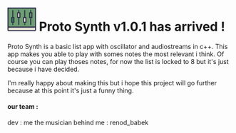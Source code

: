 # <img src="https://raw.githubusercontent.com/omarmelade/ProtoSynth/main/proto_synth.png" width="64">  Proto Synth v1.0.1 has arrived !

Proto Synth is a basic list app with oscillator and audiostreams in c++. This app makes you able to play with somes notes the most relevant i think.
Of course you can play thoses notes, for now the list is locked to 8 but it's just because i have decided.

I'm really happy about making this but i hope this project will go further because at this point it's just a funny thing.

#### our team :
dev : me
the musician behind me : renod_babek
